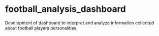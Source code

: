 # football_analysis_dashboard
Development of dashboard to interpret and analyze information collected about football players personalities 
